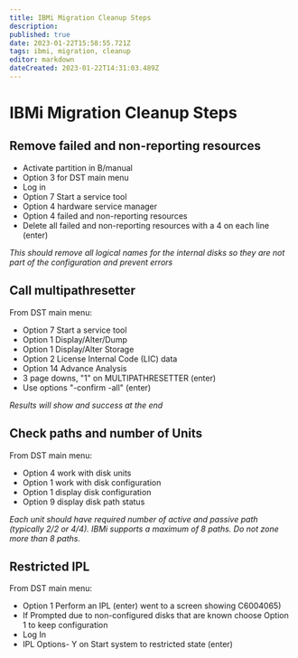 ```yaml
---
title: IBMi Migration Cleanup Steps
description: 
published: true
date: 2023-01-22T15:58:55.721Z
tags: ibmi, migration, cleanup
editor: markdown
dateCreated: 2023-01-22T14:31:03.489Z
---
```


# IBMi Migration Cleanup Steps
## Remove failed and non-reporting resources
- Activate partition in B/manual
- Option 3  for DST main menu
- Log in
- Option 7 Start a service tool
- Option 4 hardware service manager
- Option 4  failed and non-reporting resources
- Delete all failed and non-reporting resources with a 4 on each line (enter)

*This should remove all logical names for the internal disks so they are not part of the configuration and prevent errors*
## Call multipathresetter
From DST main menu:
- Option 7 Start a service tool
- Option 1 Display/Alter/Dump
- Option 1 Display/Alter Storage
- Option  2 License Internal Code (LIC) data
- Option 14 Advance Analysis
- 3 page downs, "1" on MULTIPATHRESETTER (enter)
- Use options "-confirm -all" (enter)

*Results will show and success at the end*

## Check paths and number of Units
From DST main menu:
- Option 4 work with disk units
- Option 1 work with disk configuration
- Option 1 display disk configuration
- Option 9 display disk path status

*Each unit should have required number of active and passive path (typically 2/2 or 4/4).  IBMi supports a maximum of 8 paths.  Do not zone more than 8 paths.*

## Restricted IPL
From DST main menu:
- Option 1 Perform an IPL (enter) went to a screen showing C6004065)
- If Prompted due to non-configured disks that are known choose Option 1 to keep configuration
- Log In
- IPL Options-  Y on Start system to restricted state (enter)
